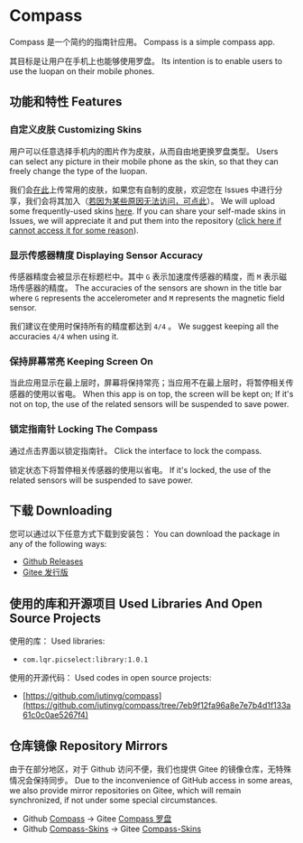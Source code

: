 # Compass

Compass 是一个简约的指南针应用。 Compass is a simple compass app.

其目标是让用户在手机上也能够使用罗盘。  Its intention is to enable users to use the luopan on their mobile phones.

## 功能和特性 Features

### 自定义皮肤 Customizing Skins

用户可以任意选择手机内的图片作为皮肤，从而自由地更换罗盘类型。 Users can select any picture in their mobile phone as the skin, so that they can freely change the type of the luopan.

我们会[在此](https://github.com/yueyinqiu/Compass-Skins)上传常用的皮肤，如果您有自制的皮肤，欢迎您在 Issues 中进行分享，我们会将其加入（[若因为某些原因无法访问，可点此](#仓库镜像-repository-mirrors)）。 We will upload some frequently-used skins [here](https://github.com/yueyinqiu/Compass-Skins). If you can share your self-made skins in Issues, we will appreciate it and put them into the repository \([click here if cannot access it for some reason](#仓库镜像-repository-mirrors)\).

### 显示传感器精度 Displaying Sensor Accuracy

传感器精度会被显示在标题栏中。其中 `G` 表示加速度传感器的精度，而 `M` 表示磁场传感器的精度。 The accuracies of the sensors are shown in the title bar where `G` represents the accelerometer and `M` represents the magnetic field sensor.

我们建议在使用时保持所有的精度都达到 `4/4` 。 We suggest keeping all the accuracies `4/4` when using it.

### 保持屏幕常亮 Keeping Screen On

当此应用显示在最上层时，屏幕将保持常亮；当应用不在最上层时，将暂停相关传感器的使用以省电。 When this app is on top, the screen will be kept on; If it's not on top, the use of the related sensors will be suspended to save power.

### 锁定指南针 Locking The Compass

通过点击界面以锁定指南针。 Click the interface to lock the compass.

锁定状态下将暂停相关传感器的使用以省电。 If it's locked, the use of the related sensors will be suspended to save power.

## 下载 Downloading

您可以通过以下任意方式下载到安装包： You can download the package in any of the following ways:

- [Github Releases](https://github.com/yueyinqiu/Compass/releases)
- [Gitee 发行版](https://gitee.com/yueyinqiu5990/Compass/releases)

## 使用的库和开源项目 Used Libraries And Open Source Projects

使用的库： Used libraries:
- `com.lqr.picselect:library:1.0.1`

使用的开源代码： Used codes in open source projects:
- [https://github.com/iutinvg/compass](https://github.com/iutinvg/compass/tree/7eb9f12fa96a8e7e7b4d1f133a61c0c0ae5267f4)

## 仓库镜像 Repository Mirrors

由于在部分地区，对于 Github 访问不便，我们也提供 Gitee 的镜像仓库，无特殊情况会保持同步。 Due to the inconvenience of GitHub access in some areas, we also provide mirror repositories on Gitee, which will remain synchronized, if not under some special circumstances.

- Github [Compass](https://github.com/yueyinqiu/Compass.git) -> Gitee [Compass 罗盘](https://gitee.com/yueyinqiu5990/Compass.git)
- Github [Compass-Skins](https://github.com/yueyinqiu/Compass-Skins.git) -> Gitee [Compass-Skins](https://gitee.com/yueyinqiu5990/Compass-Skins.git)